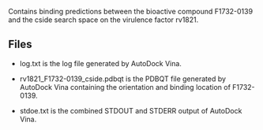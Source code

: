Contains binding predictions between the bioactive compound F1732-0139 and the cside search space on the virulence factor rv1821.

## Files

- log.txt is the log file generated by AutoDock Vina.

- rv1821_F1732-0139_cside.pdbqt is the PDBQT file generated by AutoDock Vina containing the orientation and binding location of F1732-0139.

- stdoe.txt is the combined STDOUT and STDERR output of AutoDock Vina.

